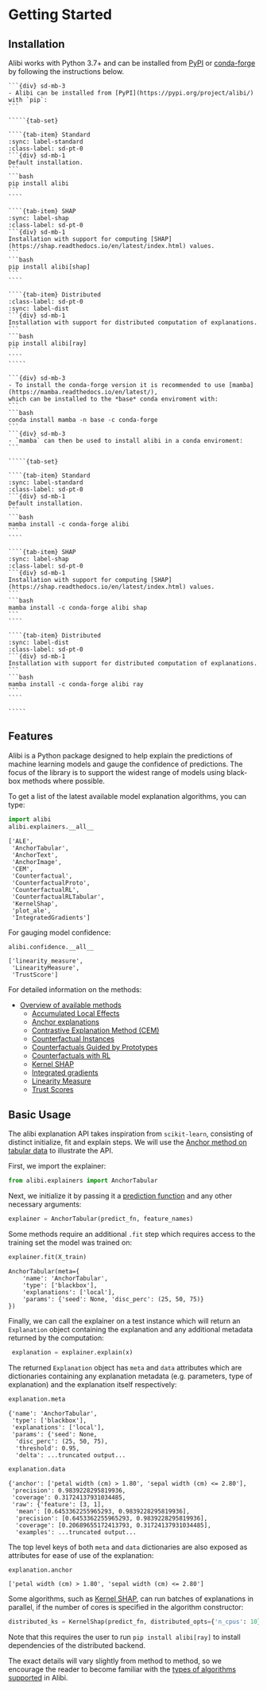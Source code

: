 # Getting Started

## Installation
Alibi works with Python 3.7+ and can be installed from [PyPI](https://pypi.org/project/alibi/) or [conda-forge](https://conda-forge.org/)
by following the instructions below.

``````{dropdown} Install via PyPI
```{div} sd-mb-3
- Alibi can be installed from [PyPI](https://pypi.org/project/alibi/) with `pip`:
```

`````{tab-set}

````{tab-item} Standard
:sync: label-standard
:class-label: sd-pt-0
```{div} sd-mb-1
Default installation.
```
```bash
pip install alibi
```
````

````{tab-item} SHAP
:sync: label-shap
:class-label: sd-pt-0
```{div} sd-mb-1
Installation with support for computing [SHAP](https://shap.readthedocs.io/en/latest/index.html) values.
```
```bash
pip install alibi[shap]
```
````

````{tab-item} Distributed
:class-label: sd-pt-0
:sync: label-dist
```{div} sd-mb-1
Installation with support for distributed computation of explanations.
```
```bash
pip install alibi[ray]
```
````
`````
``````

``````{dropdown} Install via conda-forge
```{div} sd-mb-3
- To install the conda-forge version it is recommended to use [mamba](https://mamba.readthedocs.io/en/latest/), 
which can be installed to the *base* conda enviroment with:
```
```bash
conda install mamba -n base -c conda-forge
```
```{div} sd-mb-3
- `mamba` can then be used to install alibi in a conda enviroment:
```

`````{tab-set}

````{tab-item} Standard
:sync: label-standard
:class-label: sd-pt-0
```{div} sd-mb-1
Default installation.
```
```bash
mamba install -c conda-forge alibi
```
````

````{tab-item} SHAP
:sync: label-shap
:class-label: sd-pt-0
```{div} sd-mb-1
Installation with support for computing [SHAP](https://shap.readthedocs.io/en/latest/index.html) values.
```
```bash
mamba install -c conda-forge alibi shap
```
````

````{tab-item} Distributed
:sync: label-dist
:class-label: sd-pt-0
```{div} sd-mb-1
Installation with support for distributed computation of explanations.
```
```bash
mamba install -c conda-forge alibi ray 
```
````

`````
``````

## Features
Alibi is a Python package designed to help explain the predictions of machine learning models and gauge
the confidence of predictions. The focus of the library is to support the widest range of models using
black-box methods where possible.

To get a list of the latest available model explanation algorithms, you can type:
```python
import alibi
alibi.explainers.__all__
```
```
['ALE',
 'AnchorTabular',
 'AnchorText',
 'AnchorImage',
 'CEM',
 'Counterfactual',
 'CounterfactualProto',
 'CounterfactualRL',
 'CounterfactualRLTabular',
 'KernelShap',
 'plot_ale',
 'IntegratedGradients'] 
```

For gauging model confidence:
```python
alibi.confidence.__all__
```
```
['linearity_measure',
 'LinearityMeasure',
 'TrustScore']
```



For detailed information on the methods:
*  [Overview of available methods](../overview/algorithms.md)
    * [Accumulated Local Effects](../methods/ALE.ipynb)
    * [Anchor explanations](../methods/Anchors.ipynb)
    * [Contrastive Explanation Method (CEM)](../methods/CEM.ipynb)
    * [Counterfactual Instances](../methods/CF.ipynb)
    * [Counterfactuals Guided by Prototypes](../methods/CFProto.ipynb)
    * [Counterfactuals with RL](../methods/CFRL.ipynb)
    * [Kernel SHAP](../methods/KernelSHAP.ipynb)
    * [Integrated gradients](../methods/IntegratedGradients.ipynb)
    * [Linearity Measure](../methods/LinearityMeasure.ipynb)
    * [Trust Scores](../methods/TrustScores.ipynb)

## Basic Usage
The alibi explanation API takes inspiration from `scikit-learn`, consisting of distinct initialize,
fit and explain steps. We will use the [Anchor method on tabular data](/methods/Anchors.ipynb#Tabular-Data)
to illustrate the API.

First, we import the explainer:
```python
from alibi.explainers import AnchorTabular
```
Next, we initialize it by passing it a [prediction function](white_box_black_box.md) and any other necessary arguments:
```python
explainer = AnchorTabular(predict_fn, feature_names)
```
Some methods require an additional `.fit` step which requires access to the training set the model
was trained on:
```python
explainer.fit(X_train)
```
```
AnchorTabular(meta={
    'name': 'AnchorTabular',
    'type': ['blackbox'],
    'explanations': ['local'],
    'params': {'seed': None, 'disc_perc': (25, 50, 75)}
})
```

Finally, we can call the explainer on a test instance which will return an `Explanation` object containing the
explanation and any additional metadata returned by the computation:
```python
 explanation = explainer.explain(x)
```

The returned `Explanation` object has `meta` and `data` attributes which are dictionaries containing any explanation
metadata (e.g. parameters, type of explanation) and the explanation itself respectively:

```python
explanation.meta
```
```
{'name': 'AnchorTabular',
 'type': ['blackbox'],
 'explanations': ['local'],
 'params': {'seed': None,
  'disc_perc': (25, 50, 75),
  'threshold': 0.95,
  'delta': ...truncated output...
```

```python
explanation.data
```
```
{'anchor': ['petal width (cm) > 1.80', 'sepal width (cm) <= 2.80'],
 'precision': 0.9839228295819936,
 'coverage': 0.31724137931034485,
 'raw': {'feature': [3, 1],
  'mean': [0.6453362255965293, 0.9839228295819936],
  'precision': [0.6453362255965293, 0.9839228295819936],
  'coverage': [0.20689655172413793, 0.31724137931034485],
  'examples': ...truncated output...
```

The top level keys of both `meta` and `data` dictionaries are also exposed as attributes for ease of use of the explanation:
```python
explanation.anchor
```
```
['petal width (cm) > 1.80', 'sepal width (cm) <= 2.80']
```

Some algorithms, such as [Kernel SHAP](../methods/KernelSHAP.ipynb), can run batches of explanations in parallel, if the number of cores is specified in the algorithm constructor:
```python
distributed_ks = KernelShap(predict_fn, distributed_opts={'n_cpus': 10})
```

Note that this requires the user to run ``pip install alibi[ray]`` to install dependencies of the distributed backend.

The exact details will vary slightly from method to method, so we encourage the reader to become
familiar with the [types of algorithms supported](../overview/algorithms.md) in Alibi.
